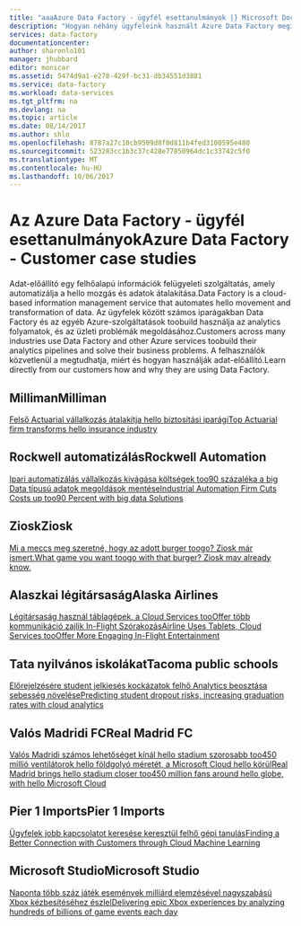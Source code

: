 ```yaml
---
title: "aaaAzure Data Factory - ügyfél esettanulmányok |} Microsoft Docs"
description: "Hogyan néhány ügyfeleink használt Azure Data Factory megismerése."
services: data-factory
documentationcenter: 
author: sharonlo101
manager: jhubbard
editor: monicar
ms.assetid: 5474d9a1-e278-429f-bc31-db34551d3881
ms.service: data-factory
ms.workload: data-services
ms.tgt_pltfrm: na
ms.devlang: na
ms.topic: article
ms.date: 08/14/2017
ms.author: shlo
ms.openlocfilehash: 8787a27c10cb9509d8f0d811b4fed3100595e480
ms.sourcegitcommit: 523283cc1b3c37c428e77850964dc1c33742c5f0
ms.translationtype: MT
ms.contentlocale: hu-HU
ms.lasthandoff: 10/06/2017
---
```

# <a name="azure-data-factory---customer-case-studies"></a><span data-ttu-id="1e20a-103">Az Azure Data Factory - ügyfél esettanulmányok</span><span class="sxs-lookup"><span data-stu-id="1e20a-103">Azure Data Factory - Customer case studies</span></span>
<span data-ttu-id="1e20a-104">Adat-előállító egy felhőalapú információk felügyeleti szolgáltatás, amely automatizálja a hello mozgás és adatok átalakítása.</span><span class="sxs-lookup"><span data-stu-id="1e20a-104">Data Factory is a cloud-based information management service that automates hello movement and transformation of data.</span></span> <span data-ttu-id="1e20a-105">Az ügyfelek között számos iparágakban Data Factory és az egyéb Azure-szolgáltatások toobuild használja az analytics folyamatok, és az üzleti problémák megoldásához.</span><span class="sxs-lookup"><span data-stu-id="1e20a-105">Customers across many industries use Data Factory and other Azure services toobuild their analytics pipelines and solve their business problems.</span></span>  <span data-ttu-id="1e20a-106">A felhasználók közvetlenül a megtudhatja, miért és hogyan használják adat-előállító.</span><span class="sxs-lookup"><span data-stu-id="1e20a-106">Learn directly from our customers how and why they are using Data Factory.</span></span>

## <a name="milliman"></a><span data-ttu-id="1e20a-107">Milliman</span><span class="sxs-lookup"><span data-stu-id="1e20a-107">Milliman</span></span>
[<span data-ttu-id="1e20a-108">Felső Actuarial vállalkozás átalakítja hello biztosítási iparági</span><span class="sxs-lookup"><span data-stu-id="1e20a-108">Top Actuarial firm transforms hello insurance industry</span></span>](https://customers.microsoft.com/Pages/CustomerStory.aspx?recid=20096)

## <a name="rockwell-automation"></a><span data-ttu-id="1e20a-109">Rockwell automatizálás</span><span class="sxs-lookup"><span data-stu-id="1e20a-109">Rockwell Automation</span></span>
[<span data-ttu-id="1e20a-110">Ipari automatizálás vállalkozás kivágása költségek too90 százaléka a big Data típusú adatok megoldások mentése</span><span class="sxs-lookup"><span data-stu-id="1e20a-110">Industrial Automation Firm Cuts Costs up too90 Percent with big data Solutions</span></span>](https://customers.microsoft.com/Pages/CustomerStory.aspx?recid=18356)

## <a name="ziosk"></a><span data-ttu-id="1e20a-111">Ziosk</span><span class="sxs-lookup"><span data-stu-id="1e20a-111">Ziosk</span></span>
[<span data-ttu-id="1e20a-112">Mi a meccs meg szeretné, hogy az adott burger toogo? Ziosk már ismert.</span><span class="sxs-lookup"><span data-stu-id="1e20a-112">What game you want toogo with that burger? Ziosk may already know.</span></span>](https://customers.microsoft.com/Pages/CustomerStory.aspx?recid=18294)

## <a name="alaska-airlines"></a><span data-ttu-id="1e20a-113">Alaszkai légitársaság</span><span class="sxs-lookup"><span data-stu-id="1e20a-113">Alaska Airlines</span></span>
[<span data-ttu-id="1e20a-114">Légitársaság használ táblagépek, a Cloud Services tooOffer több kommunikáció zajlik In-Flight Szórakozás</span><span class="sxs-lookup"><span data-stu-id="1e20a-114">Airline Uses Tablets, Cloud Services tooOffer More Engaging In-Flight Entertainment</span></span>](https://customers.microsoft.com/Pages/CustomerStory.aspx?recid=19357)

## <a name="tacoma-public-schools"></a><span data-ttu-id="1e20a-115">Tata nyilvános iskolákat</span><span class="sxs-lookup"><span data-stu-id="1e20a-115">Tacoma public schools</span></span>
[<span data-ttu-id="1e20a-116">Előrejelzésére student jelkiesés kockázatok felhő Analytics beosztása sebesség növelése</span><span class="sxs-lookup"><span data-stu-id="1e20a-116">Predicting student dropout risks, increasing graduation rates with cloud analytics</span></span>](https://customers.microsoft.com/Pages/CustomerStory.aspx?recid=20703)

## <a name="real-madrid-fc"></a><span data-ttu-id="1e20a-117">Valós Madridi FC</span><span class="sxs-lookup"><span data-stu-id="1e20a-117">Real Madrid FC</span></span>
[<span data-ttu-id="1e20a-118">Valós Madridi számos lehetőséget kínál hello stadium szorosabb too450 millió ventilátorok hello földgolyó méretét, a Microsoft Cloud hello körül</span><span class="sxs-lookup"><span data-stu-id="1e20a-118">Real Madrid brings hello stadium closer too450 million fans around hello globe, with hello Microsoft Cloud</span></span>](https://customers.microsoft.com/Pages/CustomerStory.aspx?recid=20522)

## <a name="pier-1-imports"></a><span data-ttu-id="1e20a-119">Pier 1 Imports</span><span class="sxs-lookup"><span data-stu-id="1e20a-119">Pier 1 Imports</span></span>
[<span data-ttu-id="1e20a-120">Ügyfelek jobb kapcsolatot keresése keresztül felhő gépi tanulás</span><span class="sxs-lookup"><span data-stu-id="1e20a-120">Finding a Better Connection with Customers through Cloud Machine Learning</span></span>](https://customers.microsoft.com/Pages/CustomerStory.aspx?recid=11257)

## <a name="microsoft-studio"></a><span data-ttu-id="1e20a-121">Microsoft Studio</span><span class="sxs-lookup"><span data-stu-id="1e20a-121">Microsoft Studio</span></span>
[<span data-ttu-id="1e20a-122">Naponta több száz játék események milliárd elemzésével nagyszabású Xbox kézbesítéséhez észlel</span><span class="sxs-lookup"><span data-stu-id="1e20a-122">Delivering epic Xbox experiences by analyzing hundreds of billions of game events each day</span></span>](https://customers.microsoft.com/en-us/story/xboxunlimited)
